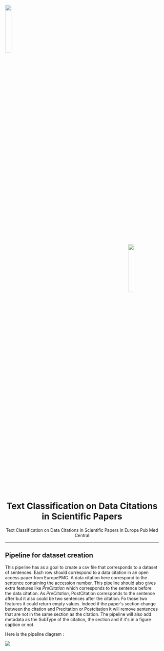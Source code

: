 <a name="top"></a>
<div class="row">
  <div class="column">
    <img align="left" width="20%" height="20%" src="https://github.com/0AlphaZero0/Sentiment-Analysis-EuropePMC/blob/master/Logbook%20%26%20Notes/EMBL-EBI-logo.png">
  </div>
  <div class="column">
    <img align="right" width="20%" height="20%" src="https://github.com/0AlphaZero0/Sentiment-Analysis-EuropePMC/blob/master/Logbook%20%26%20Notes/europepmc.png">
  </div>
</div>
&nbsp;  &nbsp;  &nbsp;  
<h1 align="center">Text Classification on Data Citations in Scientific Papers</h1>
<p align="center">Text Classification on Data Citations in Scientific Papers in Europe Pub Med Central</p>

______________________________________________________________________

## Pipeline for dataset creation

This pipeline has as a goal to create a csv file that corresponds to a dataset of sentences. Each row should correspond to a data citation in an open access paper from EuropePMC. A data citation here correspond to the sentence containing the accession number. This pipeline should also gives extra features like *PreCitation* which corresponds to the sentence before the data citation. As *PreCitation*, PostCitation corresponds to the sentence after but it also could be two sentences after the citation. Fo those two features it could return empty values. Indeed if the paper's section change between the citation and Precitation or Postcitation it will remove sentences that are not in the same section as the citation. 
The pipeline will also add metadata as the SubType of the citation, the section and if it's in a figure caption or not.

Here is the pipeline diagram :

![](https://github.com/0AlphaZero0/Text-Classification-Data-Citation-EuropePMC/blob/master/PipelineDatasetCreation/ExtractDataCitations.png)

